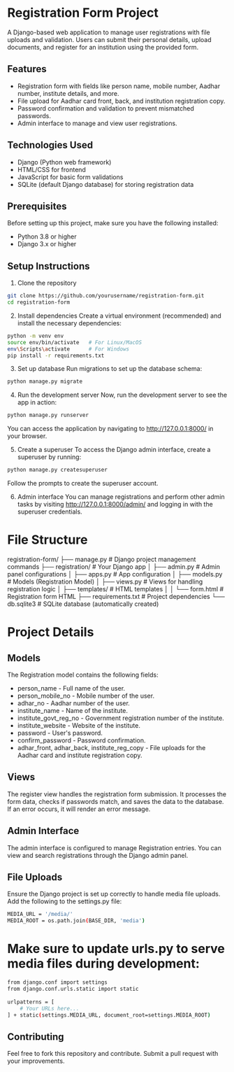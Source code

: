 # Registration Form Project

A Django-based web application to manage user registrations with file uploads and validation. Users can submit their personal details, upload documents, and register for an institution using the provided form.

## Features

- Registration form with fields like person name, mobile number, Aadhar number, institute details, and more.
- File upload for Aadhar card front, back, and institution registration copy.
- Password confirmation and validation to prevent mismatched passwords.
- Admin interface to manage and view user registrations.
  
## Technologies Used

- Django (Python web framework)
- HTML/CSS for frontend
- JavaScript for basic form validations
- SQLite (default Django database) for storing registration data

## Prerequisites

Before setting up this project, make sure you have the following installed:

- Python 3.8 or higher
- Django 3.x or higher

## Setup Instructions

1. Clone the repository

```bash
git clone https://github.com/yourusername/registration-form.git
cd registration-form
```

2. Install dependencies
Create a virtual environment (recommended) and install the necessary dependencies:

```bash
python -m venv env
source env/bin/activate   # For Linux/MacOS
env\Scripts\activate      # For Windows
pip install -r requirements.txt
```
3. Set up database
Run migrations to set up the database schema:

```bash
python manage.py migrate
```
4. Run the development server
Now, run the development server to see the app in action:

```bash
python manage.py runserver
```
You can access the application by navigating to http://127.0.0.1:8000/ in your browser.

5. Create a superuser
To access the Django admin interface, create a superuser by running:

```bash
python manage.py createsuperuser
```
Follow the prompts to create the superuser account.

6. Admin interface
You can manage registrations and perform other admin tasks by visiting http://127.0.0.1:8000/admin/ and logging in with the superuser credentials.

# File Structure
registration-form/
├── manage.py                # Django project management commands
├── registration/             # Your Django app
│   ├── admin.py              # Admin panel configurations
│   ├── apps.py               # App configuration
│   ├── models.py             # Models (Registration Model)
│   ├── views.py              # Views for handling registration logic
│   ├── templates/            # HTML templates
│   │   └── form.html         # Registration form HTML
├── requirements.txt          # Project dependencies
└── db.sqlite3                # SQLite database (automatically created)

# Project Details

## Models
The Registration model contains the following fields:

- person_name - Full name of the user.
- person_mobile_no - Mobile number of the user.
- adhar_no - Aadhar number of the user.
- institute_name - Name of the institute.
- institute_govt_reg_no - Government registration number of the institute.
- institute_website - Website of the institute.
- password - User's password.
- confirm_password - Password confirmation.
- adhar_front, adhar_back, institute_reg_copy - File uploads for the Aadhar card and institute registration copy.

## Views
The register view handles the registration form submission. It processes the form data, checks if passwords match, and saves the data to the database. If an error occurs, it will render an error message.

## Admin Interface
The admin interface is configured to manage Registration entries. You can view and search registrations through the Django admin panel.

## File Uploads
Ensure the Django project is set up correctly to handle media file uploads. Add the following to the settings.py file:

```bash
MEDIA_URL = '/media/'
MEDIA_ROOT = os.path.join(BASE_DIR, 'media')
```
# Make sure to update urls.py to serve media files during development:

```bash
from django.conf import settings
from django.conf.urls.static import static
  
urlpatterns = [
    # Your URLs here...
] + static(settings.MEDIA_URL, document_root=settings.MEDIA_ROOT)
```
## Contributing
 Feel free to fork this repository and contribute. 
 Submit a pull request with your improvements.








